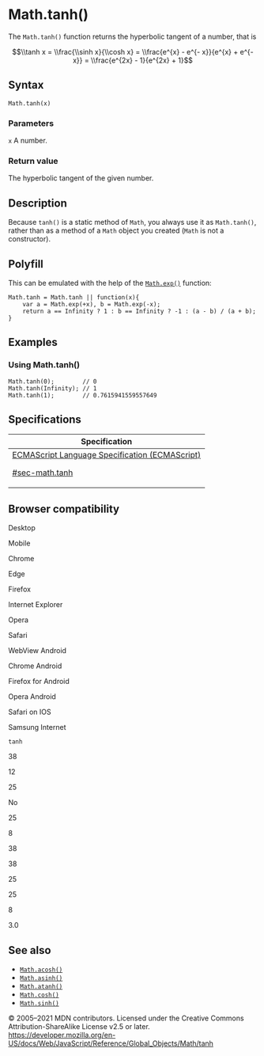 # Math.tanh()

The `Math.tanh()` function returns the hyperbolic tangent of a number, that is

$$\\tanh x = \\frac{\\sinh x}{\\cosh x} = \\frac{e^{x} - e^{- x}}{e^{x} + e^{- x}} = \\frac{e^{2x} - 1}{e^{2x} + 1}$$

## Syntax

    Math.tanh(x)

### Parameters

`x`
A number.

### Return value

The hyperbolic tangent of the given number.

## Description

Because `tanh()` is a static method of `Math`, you always use it as `Math.tanh()`, rather than as a method of a `Math` object you created (`Math` is not a constructor).

## Polyfill

This can be emulated with the help of the [`Math.exp()`](exp) function:

    Math.tanh = Math.tanh || function(x){
        var a = Math.exp(+x), b = Math.exp(-x);
        return a == Infinity ? 1 : b == Infinity ? -1 : (a - b) / (a + b);
    }

## Examples

### Using Math.tanh()

    Math.tanh(0);        // 0
    Math.tanh(Infinity); // 1
    Math.tanh(1);        // 0.7615941559557649

## Specifications

<table>
<thead>
<tr class="header">
<th>Specification</th>
</tr>
</thead>
<tbody>
<tr class="odd">
<td>
<a href="https://tc39.es/ecma262/#sec-math.tanh">ECMAScript Language Specification (ECMAScript)
<br/>

<span class="small">#sec-math.tanh</span>
</a>
</td>
</tr>
</tbody>
</table>

## Browser compatibility

Desktop

Mobile

Chrome

Edge

Firefox

Internet Explorer

Opera

Safari

WebView Android

Chrome Android

Firefox for Android

Opera Android

Safari on IOS

Samsung Internet

`tanh`

38

12

25

No

25

8

38

38

25

25

8

3.0

## See also

-   [`Math.acosh()`](acosh)
-   [`Math.asinh()`](asinh)
-   [`Math.atanh()`](atanh)
-   [`Math.cosh()`](cosh)
-   [`Math.sinh()`](sinh)

© 2005–2021 MDN contributors.
Licensed under the Creative Commons Attribution-ShareAlike License v2.5 or later.
<a href="https://developer.mozilla.org/en-US/docs/Web/JavaScript/Reference/Global_Objects/Math/tanh" class="_attribution-link">https://developer.mozilla.org/en-US/docs/Web/JavaScript/Reference/Global_Objects/Math/tanh</a>

